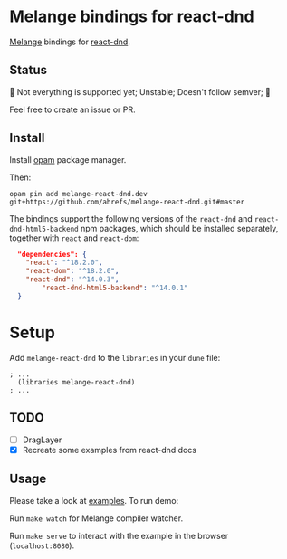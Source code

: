 # Melange bindings for react-dnd

[Melange](https://melange.re) bindings for [react-dnd](https://github.com/react-dnd/react-dnd).

## Status

🚧 Not everything is supported yet; Unstable; Doesn't follow semver; 🚧

Feel free to create an issue or PR.

## Install

Install [opam](https://opam.ocaml.org/) package manager.

Then:

```
opam pin add melange-react-dnd.dev git+https://github.com/ahrefs/melange-react-dnd.git#master
```

The bindings support the following versions of the `react-dnd` and `react-dnd-html5-backend`
npm packages, which should be installed separately, together with `react` and `react-dom`:

```json
  "dependencies": {
    "react": "^18.2.0",
    "react-dom": "^18.2.0",
    "react-dnd": "^14.0.3",
		"react-dnd-html5-backend": "^14.0.1"
  }
```

# Setup

Add `melange-react-dnd` to the `libraries` in your `dune` file:

```dune
; ...
  (libraries melange-react-dnd)
; ...
```


## TODO

* [ ] DragLayer
* [x] Recreate some examples from react-dnd docs

## Usage

Please take a look at [examples](https://github.com/ahrefs/melange-react-dnd/tree/master/examples).
To run demo:

Run `make watch` for Melange compiler watcher.

Run `make serve` to interact with the example in the browser (`localhost:8080`).
